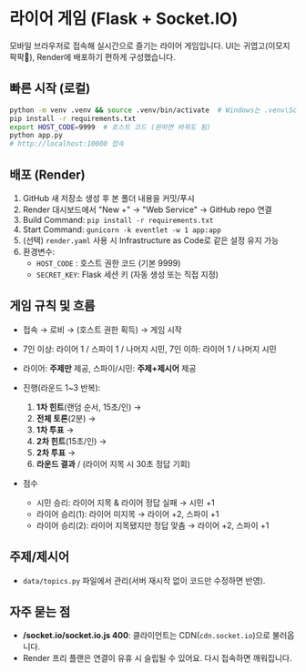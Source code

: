 # 라이어 게임 (Flask + Socket.IO)

모바일 브라우저로 접속해 실시간으로 즐기는 라이어 게임입니다. UI는 귀엽고(이모지 팍팍🥳), Render에 배포하기 편하게 구성했습니다.

## 빠른 시작 (로컬)
```bash
python -m venv .venv && source .venv/bin/activate  # Windows는 .venv\Scripts\activate
pip install -r requirements.txt
export HOST_CODE=9999  # 호스트 코드 (원하면 바꿔도 됨)
python app.py
# http://localhost:10000 접속
```

## 배포 (Render)
1. GitHub 새 저장소 생성 후 본 폴더 내용을 커밋/푸시
2. Render 대시보드에서 "New +" → "Web Service" → GitHub repo 연결
3. Build Command: `pip install -r requirements.txt`
4. Start Command: `gunicorn -k eventlet -w 1 app:app`
5. (선택) `render.yaml` 사용 시 Infrastructure as Code로 같은 설정 유지 가능
6. 환경변수:
   - `HOST_CODE` : 호스트 권한 코드 (기본 9999)
   - `SECRET_KEY`: Flask 세션 키 (자동 생성 또는 직접 지정)

## 게임 규칙 및 흐름
- 접속 → 로비 → (호스트 권한 획득) → 게임 시작
- 7인 이상: 라이어 1 / 스파이 1 / 나머지 시민, 7인 이하: 라이어 1 / 나머지 시민
- 라이어: **주제만** 제공, 스파이/시민: **주제+제시어** 제공
- 진행(라운드 1~3 반복):  
  1) **1차 힌트**(랜덤 순서, 15초/인) →  
  2) **전체 토론**(2분) →  
  3) **1차 투표** →  
  4) **2차 힌트**(15초/인) →  
  5) **2차 투표** →  
  6) **라운드 결과** / (라이어 지목 시 30초 정답 기회)

- 점수
  - 시민 승리: 라이어 지목 & 라이어 정답 실패 → 시민 +1
  - 라이어 승리(1): 라이어 미지목 → 라이어 +2, 스파이 +1
  - 라이어 승리(2): 라이어 지목됐지만 정답 맞춤 → 라이어 +2, 스파이 +1

## 주제/제시어
- `data/topics.py` 파일에서 관리(서버 재시작 없이 코드만 수정하면 반영).

## 자주 묻는 점
- **/socket.io/socket.io.js 400**: 클라이언트는 CDN(`cdn.socket.io`)으로 불러옵니다.
- Render 프리 플랜은 연결이 유휴 시 슬립될 수 있어요. 다시 접속하면 깨워집니다.
